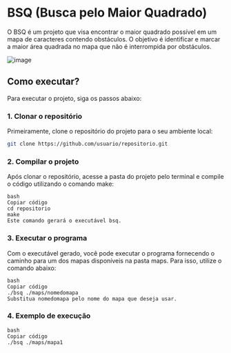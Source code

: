# BSQ (Busca pelo Maior Quadrado)

O BSQ é um projeto que visa encontrar o maior quadrado possível em um mapa de caracteres contendo obstáculos. O objetivo é identificar e marcar a maior área quadrada no mapa que não é interrompida por obstáculos.


![image](https://github.com/user-attachments/assets/fb397773-0aee-41ad-824d-2f06fb3fbae4)

## Como executar?

Para executar o projeto, siga os passos abaixo:

### 1. Clonar o repositório

Primeiramente, clone o repositório do projeto para o seu ambiente local:

```bash
git clone https://github.com/usuario/repositorio.git
```

### 2. Compilar o projeto
Após clonar o repositório, acesse a pasta do projeto pelo terminal e compile o código utilizando o comando make:
```
bash
Copiar código
cd repositorio
make
Este comando gerará o executável bsq.
```

### 3. Executar o programa
Com o executável gerado, você pode executar o programa fornecendo o caminho para um dos mapas disponíveis na pasta maps. Para isso, utilize o comando abaixo:
```
bash
Copiar código
./bsq ./maps/nomedomapa
Substitua nomedomapa pelo nome do mapa que deseja usar.
```
### 4. Exemplo de execução
```
bash
Copiar código
./bsq ./maps/mapa1
```
